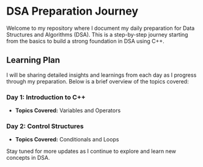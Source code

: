 # DSA Preparation Journey

Welcome to my repository where I document my daily preparation for Data Structures and Algorithms (DSA). This is a step-by-step journey starting from the basics to build a strong foundation in DSA using C++.

## Learning Plan

I will be sharing detailed insights and learnings from each day as I progress through my preparation. Below is a brief overview of the topics covered:

### Day 1: Introduction to C++

- **Topics Covered:** Variables and Operators

### Day 2: Control Structures

- **Topics Covered:** Conditionals and Loops

Stay tuned for more updates as I continue to explore and learn new concepts in DSA.


